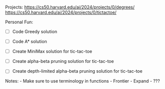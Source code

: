 Projects:
https://cs50.harvard.edu/ai/2024/projects/0/degrees/
https://cs50.harvard.edu/ai/2024/projects/0/tictactoe/



Personal Fun:
- [ ] Code Greedy solution
- [ ] Code A* solution
- [ ] Create MiniMax solution for tic-tac-toe
- [ ] Create alpha-beta pruning solution for tic-tac-toe
- [ ] Create depth-limited alpha-beta pruning solution for tic-tac-toe


Notes:
    - Make sure to use terminology in functions
        - Frontier
        - Expand
        - ???

